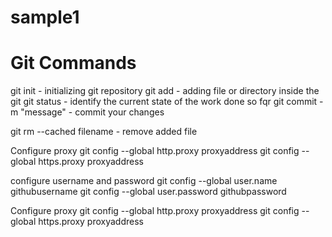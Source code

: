 # sample1
Git Commands
============
git init - initializing git repository 
git add - adding file or directory inside the git 
git status - identify the current state of the work done so fqr 
git commit -m "message" - commit your changes

git rm --cached filename - remove added file

Configure proxy
git config --global http.proxy proxyaddress 
git config --global https.proxy proxyaddress

configure username and password
git config --global user.name githubusername 
git config --global user.password githubpassword

Configure proxy
git config --global http.proxy proxyaddress git config --global https.proxy proxyaddress
